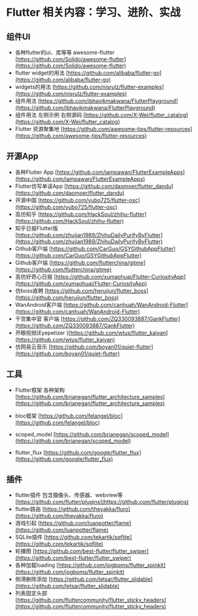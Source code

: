 # Flutter 相关内容：学习、进阶、实战



## 组件UI
- 各种flutter的ui、库等等 awesome-flutter [https://github.com/Solido/awesome-flutter](https://github.com/Solido/awesome-flutter)
- flutter widget的用法 [https://github.com/alibaba/flutter-go](https://github.com/alibaba/flutter-go)
- widgets的用法 [https://github.com/nisrulz/flutter-examples](https://github.com/nisrulz/flutter-examples)
- 组件用法 [https://github.com/ibhavikmakwana/FlutterPlayground](https://github.com/ibhavikmakwana/FlutterPlayground)
- 组件用法 左侧示例 右侧源码 [https://github.com/X-Wei/flutter_catalog](https://github.com/X-Wei/flutter_catalog)
- Flutter 资源聚集地 [https://github.com/awesome-tips/flutter-resources](https://github.com/awesome-tips/flutter-resources)



## 开源App

- 各种Flutter App [https://github.com/iampawan/FlutterExampleApps](https://github.com/iampawan/FlutterExampleApps)
- Flutter仿写单读App [https://github.com/daomoer/flutter_dandu](https://github.com/daomoer/flutter_dandu)
- 开源中国 [https://github.com/yubo725/flutter-osc](https://github.com/yubo725/flutter-osc)
- 高仿知乎 [https://github.com/HackSoul/zhihu-flutter](https://github.com/HackSoul/zhihu-flutter)
- 知乎日报Flutter版 [https://github.com/zhujian1989/ZhihuDailyPurifyByFlutter](https://github.com/zhujian1989/ZhihuDailyPurifyByFlutter)
- Github客户端 [https://github.com/CarGuo/GSYGithubAppFlutter](https://github.com/CarGuo/GSYGithubAppFlutter)
- Github客户端 [https://github.com/flutterchina/gitme](https://github.com/flutterchina/gitme)
- 高仿好奇心日报 [https://github.com/xumaohuai/Flutter-CuriosityApp](https://github.com/xumaohuai/Flutter-CuriosityApp)
- 仿boss直聘 [https://github.com/heruijun/flutter_boss](https://github.com/heruijun/flutter_boss)
- WanAndroid客户端 [https://github.com/canhuah/WanAndroid-Flutter](https://github.com/canhuah/WanAndroid-Flutter)
- 干货集中营 客户端 [https://github.com/ZQ330093887/GankFlutter](https://github.com/ZQ330093887/GankFlutter)
- 开眼视频(Eyepetizer )[https://github.com/wtus/flutter_kaiyan](https://github.com/wtus/flutter_kaiyan)
- 仿网易云音乐 [https://github.com/boyan01/quiet-flutter](https://github.com/boyan01/quiet-flutter)



## 工具

- Flutter框架 各种架构 [https://github.com/brianegan/flutter_architecture_samples](https://github.com/brianegan/flutter_architecture_samples)

- bloc框架 [https://github.com/felangel/bloc](https://github.com/felangel/bloc)
- scoped_model [https://github.com/brianegan/scoped_model](https://github.com/brianegan/scoped_model)
- flutter_flux [https://github.com/google/flutter_flux](https://github.com/google/flutter_flux)



## 插件
- flutter插件 包含摄像头、传感器、webview等 [https://github.com/flutter/plugins](https://github.com/flutter/plugins)
- flutter路由 [https://github.com/theyakka/fluro](https://github.com/theyakka/fluro)
- 游戏引起 [https://github.com/luanpotter/flame](https://github.com/luanpotter/flame)
- SQLite插件 [https://github.com/tekartik/sqflite](https://github.com/tekartik/sqflite)
- 轮播图 [https://github.com/best-flutter/flutter_swiper](https://github.com/best-flutter/flutter_swiper)
- 各种加载loading [https://github.com/jogboms/flutter_spinkit](https://github.com/jogboms/flutter_spinkit)
- 侧滑删除添加 [https://github.com/letsar/flutter_slidable](https://github.com/letsar/flutter_slidable)
- 列表固定头部 [https://github.com/fluttercommunity/flutter_sticky_headers](https://github.com/fluttercommunity/flutter_sticky_headers)